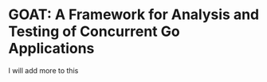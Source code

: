 # GOAT: A Framework for Analysis and Testing of Concurrent Go Applications

I will add more to this

